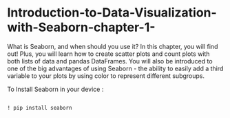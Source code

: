 # Introduction-to-Data-Visualization-with-Seaborn-chapter-1-
What is Seaborn, and when should you use it? In this chapter, you will find out! Plus, you will learn how to create scatter plots and count plots with both lists of data and pandas DataFrames. You will also be introduced to one of the big advantages of using Seaborn - the ability to easily add a third variable to your plots by using color to represent different subgroups.

To Install Seaborn in your device : 

```

! pip install seaborn

```
